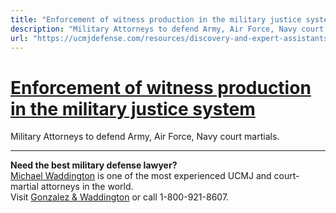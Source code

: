 ```yaml
---
title: "Enforcement of witness production in the military justice system"
description: "Military Attorneys to defend Army, Air Force, Navy court martials."
url: "https://ucmjdefense.com/resources/discovery-and-expert-assistants/production/enforcement.html"
---
```


# [Enforcement of witness production in the military justice system](https://ucmjdefense.com/resources/discovery-and-expert-assistants/production/enforcement.html)

Military Attorneys to defend Army, Air Force, Navy court martials.

---

**Need the best military defense lawyer?**  
[Michael Waddington](https://ucmjdefense.com/attorneys/michael-stewart-waddington-partner.html) is one of the most experienced UCMJ and court-martial attorneys in the world.  
Visit [Gonzalez & Waddington](https://ucmjdefense.com) or call 1-800-921-8607.
